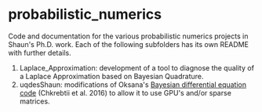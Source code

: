 # probabilistic_numerics
Code and documentation for the various probabilistic numerics projects in Shaun's Ph.D. work. Each of the following subfolders has its own README with further details.

1) Laplace_Approximation: development of a tool to diagnose the quality of a Laplace Approximation based on Bayesian Quadrature.
2) uqdesShaun: modifications of Oksana's [Bayesian differential equation code](https://github.com/ochkrebtii/uqdes) (Chkrebtii et al. 2016) to allow it to use GPU's and/or sparse matrices.
